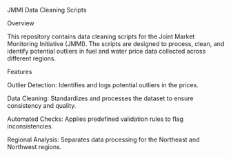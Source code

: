 JMMI Data Cleaning Scripts

Overview

This repository contains data cleaning scripts for the Joint Market Monitoring Initiative (JMMI). The scripts are designed to process, clean, and identify potential outliers in fuel and water price data collected across different regions.

Features

Outlier Detection: Identifies and logs potential outliers in the prices.

Data Cleaning: Standardizes and processes the dataset to ensure consistency and quality.

Automated Checks: Applies predefined validation rules to flag inconsistencies.

Regional Analysis: Separates data processing for the Northeast and Northwest regions.
 
